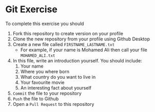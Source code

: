 # Git Exercise

To complete this exercise you should

1. Fork this repository to create version on your profile
2. Clone the new repository from your profile using Github Desktop
3. Create a new file called `FIRSTNAME_LASTNAME.txt`
   - For example, if your name is Mohamed Ali then call your file `MOHAMED_ALI.txt`
4. In this file, write an introduction yourself. You should include:
   1. Your name
   2. Where you where born
   3. What country do you want to live in
   4. Your favourite movie
   5. An interesting fact about yourself
5. `Commit` the file to your repository
6. `Push` the file to Github
7. Open a `Pull Request` to this repository
